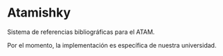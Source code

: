 # Atamishky

Sistema de referencias bibliográficas para el ATAM.

Por el momento, la implementación es específica de nuestra universidad. 
